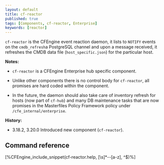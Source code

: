 ```yaml
---
layout: default
title: cf-reactor
published: true
tags: [Components, cf-reactor, Enterprise]
keywords: [reactor]
---
```


`cf-reactor` is the CFEngine event reaction daemon, it lists to `NOTIFY` events
on the `cmdb_refresh`a PostgreSQL channel and upon a message received, it
refreshes the CMDB data file (`host_specific.json`) for the particular host.

**Notes:**

* `cf-reactor` is a CFEngine Enterprise hub specific component.

* Unlike other components there is no control body for `cf-reactor`, all
  promises are hard coded within the component.

* In the future, the daemon should also take care of inventory refresh for hosts
  (now part of `cf-hub`) and many DB maintenance tasks that are now promises in
  the Masterfiles Policy Framework policy under `/cfe_internal/enterprise`.

**History:**

* 3.18.2, 3.20.0 Introduced new component (`cf-reactor`).

## Command reference

[%CFEngine_include_snippet(cf-reactor.help, [\s]*--[a-z], ^$)%]
